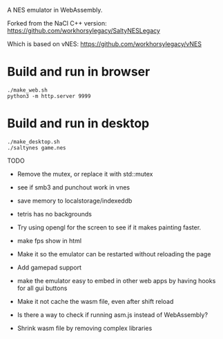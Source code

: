 
A NES emulator in WebAssembly.

Forked from the NaCl C++ version: https://github.com/workhorsylegacy/SaltyNESLegacy

Which is based on vNES: https://github.com/workhorsylegacy/vNES

# Build and run in browser
```
./make_web.sh
python3 -m http.server 9999
```

# Build and run in desktop
```
./make_desktop.sh
./saltynes game.nes
```

TODO
* Remove the mutex, or replace it with std::mutex
* see if smb3 and punchout work in vnes
* save memory to localstorage/indexeddb
* tetris has no backgrounds

* Try using opengl for the screen to see if it makes painting faster.
* make fps show in html
* Make it so the emulator can be restarted without reloading the page
* Add gamepad support
* make the emulator easy to embed in other web apps by having hooks for all gui buttons

* Make it not cache the wasm file, even after shift reload
* Is there a way to check if running asm.js instead of WebAssembly?
* Shrink wasm file by removing complex libraries

